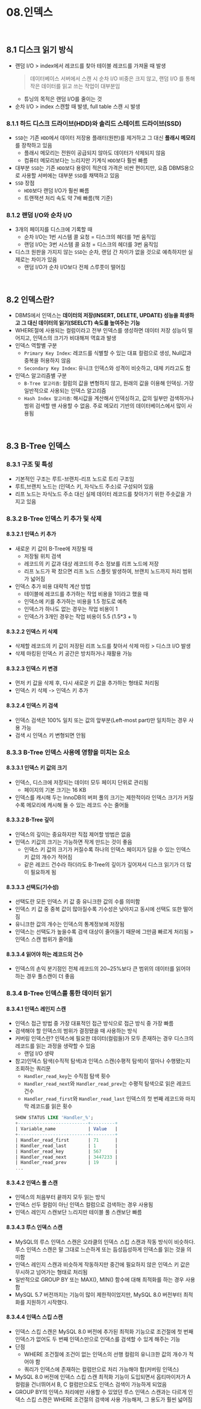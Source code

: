 # 08.인덱스

</br>

## 8.1 디스크 읽기 방식
- 랜덤 I/O > index에서 레코드를 찾아 테이블 레코드를 가져올 때 발생
    > 데이터베이스 서버에서 스캔 시 순차 I/O 비중은 크지 않고, 랜덤 I/O 를 통해 작은 데이터를 읽고 쓰는 작업이 대부분임
    - 튜닝의 목적은 랜덤 I/O를 줄이는 것
- 순차 I/O > index 스캔할 때 발생, full table 스캔 시 발생

### 8.1.1 하드 디스크 드라이브(HDD)와 솔리드 스테이트 드라이브(SSD)
- `SSD`는 기존 `HDD`에서 데이터 저장용 플래터(원판)를 제거하고 그 대신 **플래시 메모리**를 장착하고 있음
    - 플래시 메모리는 전원이 공급되지 않아도 데이터가 삭제되지 않음
    - 컴퓨터 메모리보다는 느리지만 기계식 `HDD`보다 훨씬 빠름
- 대부분 `SSD`는 기존 `HDD`보다 용량이 적은데 가격은 비싼 편이지만, 요즘 DBMS용으로 사용할 서버에는 대부분 `SSD`를 채택하고 있음
- `SSD` 장점
    - `HDD`보다 랜덤 I/O가 훨씬 빠름
    - 트랜잭션 처리 속도 약 7배 빠름(책 기준)

### 8.1.2 랜덤 I/O와 순차 I/O
- 3개의 페이지를 디스크에 기록할 때
    - 순차 I/O는 1번 시스템 콜 요청 = 디스크의 헤더를 1번 움직임
    - 랜덤 I/O는 3번 시스템 콜 요청 = 디스크의 헤더를 3번 움직임
- 디스크 원판을 가지지 않는 `SSD`는 순차, 랜덤 간 차이가 없을 것으로 예측하지만 실제로는 차이가 있음
    - 랜덤 I/O가 순차 I/O보다 전체 스루풋이 떨어짐

</br>

## 8.2 인덱스란?
- DBMS에서 인덱스는 **데이터의 저장(INSERT, DELETE, UPDATE) 성능을 희생하고 그 대신 데이터의 읽기(SEELCT) 속도를 높여주는 기능**
- WHERE절에 사용되는 컬럼이라고 전부 인덱스를 생성하면 데이터 저장 성능이 떨어지고, 인덱스의 크기가 비대해져 역효과 발생
- 인덱스 역할별 구분
    - `Primary Key Index`: 레코드를 식별할 수 있는 대표 컬럼으로 생성, Null값과 중복을 허용하지 않음
    - `Secondary Key Index`: 유니크 인덱스와 성격이 비슷하고, 대체 키라고도 함
- 인덱스 알고리즘별 구분
    - `B-Tree 알고리즘`: 컬럼의 값을 변형하지 않고, 원래의 값을 이용해 인덱싱. 가장 일반적으로 사용되는 인덱스 알고리즘
    - `Hash Index 알고리즘`: 해시값을 계산해서 인덱싱하고, 값의 일부만 검색하거나 범위 검색할 땐 사용할 수 없음. 주로 메모리 기반의 데이터베이스에서 많이 사용됨

</br>

## 8.3 B-Tree 인덱스

### 8.3.1 구조 및 특성
- 기본적인 구조는 루트-브랜치-리프 노드로 트리 구조임
- 루트,브랜치 노드는 (인덱스 키, 자식노드 주소)로 구성되어 있음
- 리프 노드는 자식노드 주소 대신 실제 데이터 레코드를 찾아가기 위한 주솟값을 가지고 있음

### 8.3.2 B-Tree 인덱스 키 추가 및 삭제

#### 8.3.2.1 인덱스 키 추가
- 새로운 키 값이 B-Tree에 저장될 때
    - 저장될 위치 검색
    - 레코드의 키 값과 대상 레코드의 주소 정보를 리프 노드에 저장
    - 리프 노드가 꽉 찼으면 리프 노드 스플릿 발생하여, 브랜치 노드까지 처리 범위가 넓어짐
- 인덱스 추가 비용 대략적 계산 방법
    - 테이블에 레코드를 추가하는 작업 비용을 1이라고 했을 때
    - 인덱스에 키를 추가하는 비용을 1.5 정도로 예측
    - 인덱스가 하나도 없는 경우는 작업 비용이 1
    - 인덱스가 3개인 경우는 작업 비용이 5.5 (1.5*3 + 1)

#### 8.3.2.2 인덱스 키 삭제
- 삭제할 레코드의 키 값이 저장된 리프 노드를 찾아서 삭제 마킹 > 디스크 I/O 발생
- 삭제 마킹된 인덱스 키 공간은 방치하거나 재활용 가능

#### 8.3.2.3 인덱스 키 변경
- 먼저 키 값을 삭제 후, 다시 새로운 키 값을 추가하는 형태로 처리됨
- 인덱스 키 삭제 -> 인덱스 키 추가

#### 8.3.2.4 인덱스 키 검색
- 인덱스 검색은 100% 일치 또는 값의 앞부분(Left-most part)만 일치하는 경우 사용 가능
- 검색 시 인덱스 키 변형되면 안됨

### 8.3.3 B-Tree 인덱스 사용에 영향을 미치는 요소

#### 8.3.3.1 인덱스 키 값의 크기
- 인덱스, 디스크에 저장되는 데이터 모두 페이지 단위로 관리됨
    - 페이지의 기본 크기는 16 KB
- 인덱스를 캐시해 두는 InnoDB의 버퍼 풀의 크기는 제한적이라 인덱스 크기가 커질수록 메모리에 캐시해 둘 수 있는 레코드 수는 줄어듦

#### 8.3.3.2 B-Tree 깊이
- 인덱스의 깊이는 중요하지만 직접 제어할 방법은 없음
- 인덱스 키값의 크기는 가능하면 작게 만드는 것이 좋음
    - 인덱스 키 값의 크기가 커질수록 하나의 인덱스 페이지가 담을 수 있는 인덱스 키 값의 개수가 적어짐
    - 같은 레코드 건수라 하더라도 B-Tree의 깊이가 깊어져서 디스크 읽기가 더 많이 필요하게 됨

#### 8.3.3.3 선택도(기수성)
- 선택도란 모든 인덱스 키 값 중 유니크한 값의 수를 의미함
- 인덱스 키 값 중 중복 값이 많아질수록 기수성은 낮아지고 동시에 선택도 또한 떨어짐
- 유니크한 값의 개수는 인덱스의 통계정보에 저장됨
- 인덱스는 선택도가 높을수록 검색 대상이 줄어들기 때문에 그만큼 빠르게 처리됨 > 인덱스 스캔 범위가 줄어듦

#### 8.3.3.4 읽어야 하는 레코드의 건수
- 인덱스의 손익 분기점인 전체 레코드의 20~25%보다 큰 범위의 데이터를 읽어야 하는 경우 풀스캔이 더 좋음

### 8.3.4 B-Tree 인덱스를 통한 데이터 읽기

#### 8.3.4.1 인덱스 레인지 스캔
- 인덱스 접근 방법 중 가장 대표적인 접근 방식으로 접근 방식 중 가장 빠름
- 검색해야 할 인덱스의 범위가 결정됐을 때 사용하는 방식
- 커버링 인덱스란? 인덱스에 필요한 데이터(컬럼들)가 모두 존재하는 경우 디스크의 레코드를 읽는 과정을 생략할 수 있음
    - 랜덤 I/O 생략
- 참고)인덱스 탐색(수직적 탐색)과 인덱스 스캔(수평적 탐색)이 얼마나 수행됐는지 조회하는 쿼리문
    - `Handler_read_key`는 수직점 탐색 횟수
    - `Handler_read_next`와 `Handler_read_prev`는 수평적 탐색으로 읽은 레코드 건수
    - `Handler_read_first`와 `Handler_read_last` 인덱스의 첫 번째 레코드와 마지막 레코드를 읽은 횟수
    ```sql
    SHOW STATUS LIKE 'Handler_%';
    +--------------------------+---------+
    | Variable_name            | Value   |
    +--------------------------+---------+
    | Handler_read_first       | 71      |
    | Handler_read_last        | 1       |
    | Handler_read_key         | 567     |
    | Handler_read_next        | 3447233 |
    | Handler_read_prev        | 19      |
    ...
    ```
    
#### 8.3.4.2 인덱스 풀 스캔
- 인덱스의 처음부터 끝까지 모두 읽는 방식
- 인덱스 선두 컬럼이 아닌 인덱스 컬럼으로 검색하는 경우 사용됨
- 인덱스 레인지 스캔보단 느리지만 테이블 풀 스캔보단 빠름

#### 8.3.4.3 루스 인덱스 스캔
- MySQL의 루스 인덱스 스캔은 오라클의 인덱스 스킵 스캔과 작동 방식이 비슷하다. 루스 인덱스 스캔은 말 그대로 느슨하게 또는 듬성듬성하게 인덱스를 읽는 것을 의미함
- 인덱스 레인지 스캔과 비슷하게 작동하지만 중간에 필요하지 않은 인덱스 키 값은 무시하고 넘어가는 형태로 처리됨
- 일반적으로 GROUP BY 또는 MAX(), MIN() 함수에 대해 최적화를 하는 경우 사용함
- MySQL 5.7 버전까지는 기능이 많이 제한적이었지만, MySQL 8.0 버전부터 최적화를 지원하기 시작했다.

#### 8.3.4.4 인덱스 스킵 스캔
- 인덱스 스킵 스캔은 MySQL 8.0 버전에 추가된 최적화 기능으로 조건절에 첫 번째 인덱스가 없어도 두 번째 인덱스만으로 인덱스를 검색할 수 있게 해주는 기능
- 단점
    - WHERE 조건절에 조건이 없는 인덱스의 선행 컬럼의 유니크한 값의 개수가 적어야 함
    - 쿼리가 인덱스에 존재하는 컬럼만으로 처리 가능해야 함(커버링 인덱스)
- MySQL 8.0 버전에 인덱스 스킵 스캔 최적화 기능이 도입되면서 옵티마이저가 A 컬럼을 건너뛰어서 B, C 컬럼만으로도 인덱스 검색이 가능하게 되었음
- GROUP BY의 인덱스 처리에만 사용할 수 있었던 루스 인덱스 스캔과는 다르게 인덱스 스킵 스캔은 WHERE 조건절의 검색에 사용 가능해져, 그 용도가 훨씬 넓어짐